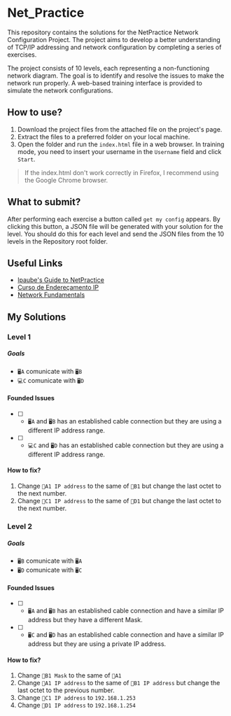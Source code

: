 # Net_Practice

This repository contains the solutions for the NetPractice Network Configuration Project. The project aims to develop a better understanding of TCP/IP addressing and network configuration by completing a series of exercises.

The project consists of 10 levels, each representing a non-functioning network diagram. The goal is to identify and resolve the issues to make the network run properly. A web-based training interface is provided to simulate the network configurations.

## How to use?

1. Download the project files from the attached file on the project's page.
2. Extract the files to a preferred folder on your local machine.
3. Open the folder and run the `index.html` file in a web browser. In training mode, you need to insert your username in the `Username` field and click `Start`.
> If the index.html don't work correctly in Firefox, I recommend using the Google Chrome browser.

## What to submit?
After performing each exercise a button called `get my config` appears. By clicking this button, a JSON file will be generated with your solution for the level. You should do this for each level and send the JSON files from the 10 levels in the Repository root folder.

## Useful Links
- [lpaube's Guide to NetPractice](https://github.com/lpaube/NetPractice)
- [Curso de Endereçamento IP](https://www.youtube.com/playlist?list=PLAp37wMSBouCU49LV0qFbItufigjYk-sp)
- [Network Fundamentals](https://www.youtube.com/playlist?list=PLDQaRcbiSnqF5U8ffMgZzS7fq1rHUI3Q8)

## My Solutions

### Level 1

##### Goals
- `🖥️A` comunicate with `🖥️B`
- `💻C` comunicate with `🖥️D`

#### Founded Issues
- [ ] - `🖥️A` and `🖥️B` has an established cable connection but they are using a different IP address range.
- [ ] - `💻C` and `🖥️D` has an established cable connection but they are using a different IP address range.

#### How to fix?
1. Change `📶A1 IP address` to the same of `📶B1` but change the last octet to the next number.
2. Change `📶C1 IP address` to the same of `📶D1` but change the last octet to the next number.

### Level 2

##### Goals
- `🖥B` comunicate with `🖥A`
- `🖥D` comunicate with `🖥C`

#### Founded Issues
- [ ] - `🖥A` and `🖥B` has an established cable connection and have a similar IP address but they have a different Mask.
- [ ] - `🖥C` and `🖥D` has an established cable connection and have a similar IP address but they are using a private IP address.

#### How to fix?
1. Change `📶B1 Mask` to the same of `📶A1`
2. Change `📶A1 IP address` to the same of `📶B1 IP address` but change the last octet to the previous number.
3. Change `📶C1 IP address` to `192.168.1.253`
3. Change `📶D1 IP address` to `192.168.1.254`

